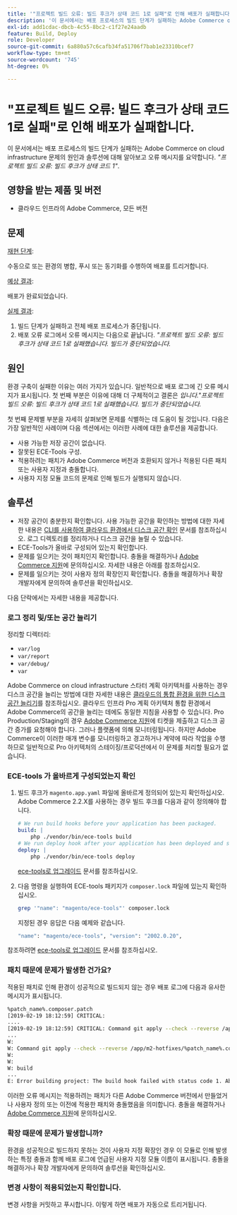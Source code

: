 ```yaml
---
title: '"프로젝트 빌드 오류: 빌드 후크가 상태 코드 1로 실패"로 인해 배포가 실패합니다.'
description: '이 문서에서는 배포 프로세스의 빌드 단계가 실패하는 Adobe Commerce on cloud infrastructure 문제의 원인 및 솔루션에 대해 알아보고 오류 메시지를 요약하여 *"Error building project: The build hook failed with status code 1"*로 설명합니다.'
exl-id: add1cdac-dbcb-4c55-8bc2-c1f27e24aadb
feature: Build, Deploy
role: Developer
source-git-commit: 6a880a57c6cafb34fa51706f7bab1e23310bcef7
workflow-type: tm+mt
source-wordcount: '745'
ht-degree: 0%

---
```


# &quot;프로젝트 빌드 오류: 빌드 후크가 상태 코드 1로 실패&quot;로 인해 배포가 실패합니다.

이 문서에서는 배포 프로세스의 빌드 단계가 실패하는 Adobe Commerce on cloud infrastructure 문제의 원인과 솔루션에 대해 알아보고 오류 메시지를 요약합니다. *&quot;프로젝트 빌드 오류: 빌드 후크가 상태 코드 1&quot;*.

## 영향을 받는 제품 및 버전

* 클라우드 인프라의 Adobe Commerce, 모든 버전

## 문제

<u>재현 단계</u>:

수동으로 또는 환경의 병합, 푸시 또는 동기화를 수행하여 배포를 트리거합니다.

<u>예상 결과</u>:

배포가 완료되었습니다.

<u>실제 결과</u>:

1. 빌드 단계가 실패하고 전체 배포 프로세스가 중단됩니다.
1. 배포 오류 로그에서 오류 메시지는 다음으로 끝납니다. *&quot;프로젝트 빌드 오류: 빌드 후크가 상태 코드 1로 실패했습니다. 빌드가 중단되었습니다.*

## 원인

환경 구축이 실패한 이유는 여러 가지가 있습니다. 일반적으로 배포 로그에 긴 오류 메시지가 표시됩니다. 첫 번째 부분은 이유에 대해 더 구체적이고 결론은 *입니다.&quot;프로젝트 빌드 오류: 빌드 후크가 상태 코드 1로 실패했습니다. 빌드가 중단되었습니다.*

첫 번째 문제별 부분을 자세히 살펴보면 문제를 식별하는 데 도움이 될 것입니다. 다음은 가장 일반적인 사례이며 다음 섹션에서는 이러한 사례에 대한 솔루션을 제공합니다.

* 사용 가능한 저장 공간이 없습니다.
* 잘못된 ECE-Tools 구성.
* 적용하려는 패치가 Adobe Commerce 버전과 호환되지 않거나 적용된 다른 패치 또는 사용자 지정과 충돌합니다.
* 사용자 지정 모듈 코드의 문제로 인해 빌드가 실행되지 않습니다.

## 솔루션

* 저장 공간이 충분한지 확인합니다. 사용 가능한 공간을 확인하는 방법에 대한 자세한 내용은 [CLI를 사용하여 클라우드 환경에서 디스크 공간 확인](/help/how-to/general/check-disk-space-on-cloud-environment-using-cli.md) 문서를 참조하십시오. 로그 디렉토리를 정리하거나 디스크 공간을 늘릴 수 있습니다.
* ECE-Tools가 올바로 구성되어 있는지 확인합니다.
* 문제를 일으키는 것이 패치인지 확인합니다. 충돌을 해결하거나 [Adobe Commerce 지원](/help/help-center-guide/help-center/magento-help-center-user-guide.md#submit-ticket)에 문의하십시오. 자세한 내용은 아래를 참조하십시오.
* 문제를 일으키는 것이 사용자 정의 확장인지 확인합니다. 충돌을 해결하거나 확장 개발자에게 문의하여 솔루션을 확인하십시오.

다음 단락에서는 자세한 내용을 제공합니다.

### 로그 정리 및/또는 공간 늘리기

정리할 디렉터리:

* `var/log`
* `var/report`
* `var/debug/`
* `var`

Adobe Commerce on cloud infrastructure 스타터 계획 아키텍처를 사용하는 경우 디스크 공간을 늘리는 방법에 대한 자세한 내용은 [클라우드의 통합 환경을 위한 디스크 공간 늘리기](/help/how-to/general/increase-disk-space-for-integration-environment-on-cloud.md)를 참조하십시오. 클라우드 인프라 Pro 계획 아키텍처 통합 환경에서 Adobe Commerce의 공간을 늘리는 데에도 동일한 지침을 사용할 수 있습니다. Pro Production/Staging의 경우 [Adobe Commerce 지원](/help/help-center-guide/help-center/magento-help-center-user-guide.md#submit-ticket)에 티켓을 제출하고 디스크 공간 증가를 요청해야 합니다. 그러나 플랫폼에 의해 모니터링됩니다. 하지만 Adobe Commerce이 이러한 매개 변수를 모니터링하고 경고하거나 계약에 따라 작업을 수행하므로 일반적으로 Pro 아키텍처의 스테이징/프로덕션에서 이 문제를 처리할 필요가 없습니다.

### ECE-tools 가 올바르게 구성되었는지 확인

1. 빌드 후크가 `magento.app.yaml` 파일에 올바르게 정의되어 있는지 확인하십시오. Adobe Commerce 2.2.X를 사용하는 경우 빌드 후크를 다음과 같이 정의해야 합니다.

   ```yaml
   # We run build hooks before your application has been packaged.
   build: |
       php ./vendor/bin/ece-tools build
   # We run deploy hook after your application has been deployed and started.
   deploy: |
       php ./vendor/bin/ece-tools deploy
   ```

   [ece-tools로 업그레이드](https://experienceleague.adobe.com/ko/docs/commerce-cloud-service/user-guide/dev-tools/ece-tools/install-package) 문서를 참조하십시오.

1. 다음 명령을 실행하여 ECE-tools 패키지가 `composer.lock` 파일에 있는지 확인하십시오.

   ```bash
   grep '"name": "magento/ece-tools"' composer.lock
   ```

   지정된 경우 응답은 다음 예제와 같습니다.

   ```bash
   "name": "magento/ece-tools", "version": "2002.0.20",
   ```

참조하려면 [ece-tools로 업그레이드](https://experienceleague.adobe.com/ko/docs/commerce-cloud-service/user-guide/dev-tools/ece-tools/install-package) 문서를 참조하십시오.

### 패치 때문에 문제가 발생한 건가요?

적용된 패치로 인해 환경이 성공적으로 빌드되지 않는 경우 배포 로그에 다음과 유사한 메시지가 표시됩니다.

```bash
%patch_name%.composer.patch
[2019-02-19 18:12:59] CRITICAL:
....
[2019-02-19 18:12:59] CRITICAL: Command git apply --check --reverse /app/m2-hotfixes/%patch_name%.composer.patch returned code 1
...
W:
W: Command git apply --check --reverse /app/m2-hotfixes/%patch_name%.composer.patch returned code 1
W:
W:
W: build
...
E: Error building project: The build hook failed with status code 1. Aborted build.
```

이러한 오류 메시지는 적용하려는 패치가 다른 Adobe Commerce 버전에서 만들었거나 사용자 정의 또는 이전에 적용한 패치와 충돌했음을 의미합니다. 충돌을 해결하거나 [Adobe Commerce 지원](/help/help-center-guide/help-center/magento-help-center-user-guide.md#submit-ticket)에 문의하십시오.

### 확장 때문에 문제가 발생합니까?

환경을 성공적으로 빌드하지 못하는 것이 사용자 지정 확장인 경우 이 모듈로 인해 발생하는 특정 충돌과 함께 배포 로그에 언급된 사용자 지정 모듈 이름이 표시됩니다. 충돌을 해결하거나 확장 개발자에게 문의하여 솔루션을 확인하십시오.

### 변경 사항이 적용되었는지 확인합니다.

변경 사항을 커밋하고 푸시합니다. 이렇게 하면 배포가 자동으로 트리거됩니다.
